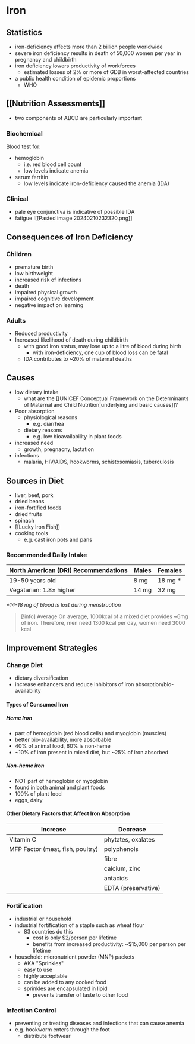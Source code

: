 # Iron
## Statistics
- iron-deficiency affects more than 2 billion people worldwide
- severe iron deficiency results in death of 50,000 women per year in pregnancy and childbirth
- iron deficiency lowers productivity of workforces
	- estimated losses of 2% or more of GDB in worst-affected countries
- a public health condition of epidemic proportions
	- WHO
## [[Nutrition Assessments]]
- two components of ABCD are particularly important
### Biochemical
Blood test for:
- hemoglobin
	- i.e. red blood cell count
	- low levels indicate anemia
- serum ferritin
	- low levels indicate iron-deficiency caused the anemia (IDA)
### Clinical
- pale eye conjunctiva is indicative of possible IDA
- fatigue
![[Pasted image 20240210232320.png]]
## Consequences of Iron Deficiency
### Children
- premature birth
- low birthweight
- increased risk of infections
- death
- impaired physical growth
- impaired cognitive development
- negative impact on learning
### Adults
- Reduced productivity
- Increased likelihood of death during childbirth
	- with good iron status, may lose up to a litre of blood during birth
		- with iron-deficiency, one cup of blood loss can be fatal
	- IDA contributes to ~20% of maternal deaths
## Causes
- low dietary intake
	- what are the [[UNICEF Conceptual Framework on the Determinants of Maternal and Child Nutrition|underlying and basic causes]]?
- Poor absorption
	- physiological reasons
		- e.g. diarrhea
	- dietary reasons
		- e.g. low bioavailability in plant foods
- increased need
	- growth, pregnacny, lactation
- infections
	- malaria, HIV/AIDS, hookworms, schistosomiasis, tuberculosis
## Sources in Diet
- liver, beef, pork
- dried beans
- iron-fortified foods
- dried fruits
- spinach
- [[Lucky Iron Fish]]
- cooking tools
	- e.g. cast iron pots and pans

### Recommended Daily Intake
| North American (DRI) Recommendations | Males | Females |
| ---- | ---- | ---- |
| 19-50 years old | 8 mg | 18 mg * |
| Vegatarian: $1.8 \times$ higher | 14 mg | 32 mg |
*\*14-18 mg of blood is lost during menstruation*
> [!info] Average
> On average, 1000kcal of a mixed diet provides ~6mg of iron. 
> Therefore, men need 1300 kcal per day, women need 3000 kcal

## Improvement Strategies
### Change Diet
- dietary diversification
- increase enhancers and reduce inhibitors of iron absorption/bio-availability
#### Types of Consumed Iron
##### Heme Iron
- part of hemoglobin (red blood cells) and myoglobin (muscles)
- better bio-availability, more absorbable
- 40% of animal food, 60% is non-heme
- ~10% of iron present in mixed diet, but ~25% of iron absorbed
##### Non-heme iron
- NOT part of hemoglobin or myoglobin
- found in both animal and plant foods
- 100% of plant food
- eggs, dairy
#### Other Dietary Factors that Affect Iron Absorption

| Increase | Decrease |
| ---- | ---- |
| Vitamin C | phytates, oxalates |
| MFP Factor (meat, fish, poultry) | polyphenols |
|  | fibre |
|  | calcium, zinc |
|  | antacids |
|  | EDTA (preservative) |
### Fortification
- industrial or household
- industrial fortification of a staple such as wheat flour
	- 83 countries do this
		- cost is only $2/person per lifetime
		- benefits from increased productivity: ~$15,000 per person per lifetime
- household: micronutrient powder (MNP) packets
	- AKA "Sprinkles"
	- easy to use
	- highly acceptable
	- can be added to any cooked food
	- sprinkles are encapsulated in lipid
		- prevents transfer of taste to other food
### Infection Control
- preventing or treating diseases and infections that can cause anemia
- e.g. hookworm enters through the foot
	- distribute footwear
